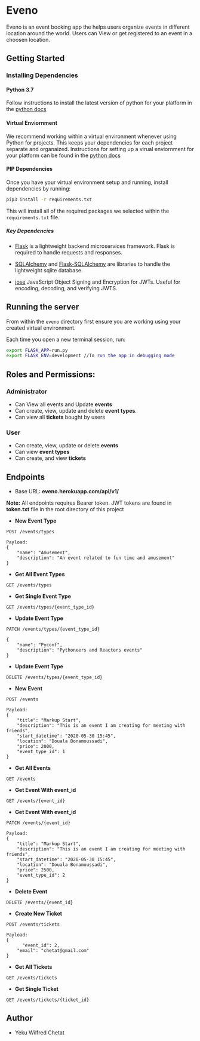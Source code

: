 # Eveno
Eveno is an event booking app the helps users organize events in different location around the world. Users can View or get registered to an event in a choosen location.

## Getting Started

### Installing Dependencies

#### Python 3.7

Follow instructions to install the latest version of python for your platform in the [python docs](https://docs.python.org/3/using/unix.html#getting-and-installing-the-latest-version-of-python)

#### Virtual Enviornment

We recommend working within a virtual environment whenever using Python for projects. This keeps your dependencies for each project separate and organaized. Instructions for setting up a virual enviornment for your platform can be found in the [python docs](https://packaging.python.org/guides/installing-using-pip-and-virtual-environments/)

#### PIP Dependencies

Once you have your virtual environment setup and running, install dependencies by running:

```bash
pip3 install -r requirements.txt
```

This will install all of the required packages we selected within the `requirements.txt` file.

##### Key Dependencies

- [Flask](http://flask.pocoo.org/)  is a lightweight backend microservices framework. Flask is required to handle requests and responses.

- [SQLAlchemy](https://www.sqlalchemy.org/) and [Flask-SQLAlchemy](https://flask-sqlalchemy.palletsprojects.com/en/2.x/) are libraries to handle the lightweight sqlite database. 
- [jose](https://python-jose.readthedocs.io/en/latest/) JavaScript Object Signing and Encryption for JWTs. Useful for encoding, decoding, and verifying JWTS.

## Running the server

From within the `eveno` directory first ensure you are working using your created virtual environment.

Each time you open a new terminal session, run:


```bash
export FLASK_APP=run.py 
export FLASK_ENV=development //To run the app in debugging mode 
```

## Roles and Permissions:
### Administrator
- Can View all events and Update **events**
- Can create, view, update and delete **event types**.
- Can view all **tickets** bought by users

### User
- Can create, view, update or delete **events**
- Can view **event types**
- Can create, and view **tickets**

## Endpoints
- Base URL: **eveno.herokuapp.com/api/v1/**

**Note:** All endpoints requires Bearer token. JWT tokens are found in **token.txt** file in the root directory of this project

- **New Event Type**
```
POST /events/types

Payload:
{
	"name": "Amusement",
	"description": "An event related to fun time and amusement"
}
```

- **Get All Event Types**
```
GET /events/types
```

- **Get Single Event Type**
```
GET /events/types/{event_type_id}
```

- **Update Event Type**
```
PATCH /events/types/{event_type_id}

{
	"name": "Pyconf",
	"description": "Pythoneers and Reacters events"
}
```

- **Update Event Type**
```
DELETE /events/types/{event_type_id}
```

- **New Event**
```
POST /events

Payload:
{
	"title": "Markup Start",
	"description": "This is an event I am creating for meeting with friends",
	"start_datetime": "2020-05-30 15:45",
	"location": "Douala Bonamoussadi",
	"price": 2000,
	"event_type_id": 1
}
```

- **Get All Events**
```
GET /events
```

- **Get Event With event_id**
```
GET /events/{event_id}
```

- **Get Event With event_id**
```
PATCH /events/{event_id}

Payload:
{
	"title": "Markup Start",
	"description": "This is an event I am creating for meeting with friends",
	"start_datetime": "2020-05-30 15:45",
	"location": "Douala Bonamoussadi",
	"price": 2500,
	"event_type_id": 2
}
```

- **Delete Event**
```
DELETE /events/{event_id}
```

- **Create New Ticket**
```
POST /events/tickets

Payload:
{
	  "event_id": 2,
    "email": "chetat@gmail.com"
}
```

- **Get All Tickets**
```
GET /events/tickets
```
- **Get Single Ticket**
```
GET /events/tickets/{ticket_id}
```

## Author
- Yeku Wilfred Chetat
